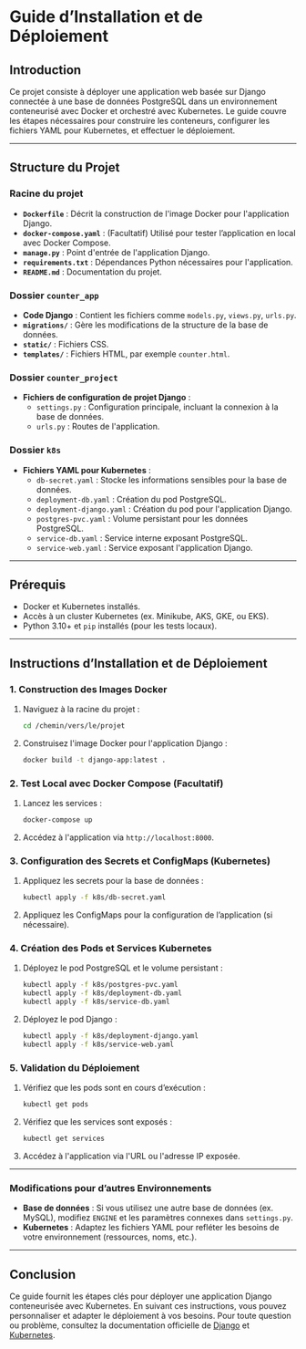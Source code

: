 
# Guide d’Installation et de Déploiement

## Introduction
Ce projet consiste à déployer une application web basée sur Django connectée à une base de données PostgreSQL dans un environnement conteneurisé avec Docker et orchestré avec Kubernetes. Le guide couvre les étapes nécessaires pour construire les conteneurs, configurer les fichiers YAML pour Kubernetes, et effectuer le déploiement.

---

## Structure du Projet

### Racine du projet
- **`Dockerfile`** : Décrit la construction de l'image Docker pour l'application Django.
- **`docker-compose.yaml`** : (Facultatif) Utilisé pour tester l’application en local avec Docker Compose.
- **`manage.py`** : Point d'entrée de l'application Django.
- **`requirements.txt`** : Dépendances Python nécessaires pour l'application.
- **`README.md`** : Documentation du projet.

### Dossier `counter_app`
- **Code Django** : Contient les fichiers comme `models.py`, `views.py`, `urls.py`.
- **`migrations/`** : Gère les modifications de la structure de la base de données.
- **`static/`** : Fichiers CSS.
- **`templates/`** : Fichiers HTML, par exemple `counter.html`.

### Dossier `counter_project`
- **Fichiers de configuration de projet Django** :
  - `settings.py` : Configuration principale, incluant la connexion à la base de données.
  - `urls.py` : Routes de l'application.

### Dossier `k8s`
- **Fichiers YAML pour Kubernetes** :
  - `db-secret.yaml` : Stocke les informations sensibles pour la base de données.
  - `deployment-db.yaml` : Création du pod PostgreSQL.
  - `deployment-django.yaml` : Création du pod pour l'application Django.
  - `postgres-pvc.yaml` : Volume persistant pour les données PostgreSQL.
  - `service-db.yaml` : Service interne exposant PostgreSQL.
  - `service-web.yaml` : Service exposant l'application Django.

---

## Prérequis
- Docker et Kubernetes installés.
- Accès à un cluster Kubernetes (ex. Minikube, AKS, GKE, ou EKS).
- Python 3.10+ et `pip` installés (pour les tests locaux).

---

## Instructions d’Installation et de Déploiement

### 1. Construction des Images Docker
1. Naviguez à la racine du projet :
   ```bash
   cd /chemin/vers/le/projet
   ```
2. Construisez l'image Docker pour l'application Django :
   ```bash
   docker build -t django-app:latest .
   ```

### 2. Test Local avec Docker Compose (Facultatif)
1. Lancez les services :
   ```bash
   docker-compose up
   ```
2. Accédez à l'application via `http://localhost:8000`.

### 3. Configuration des Secrets et ConfigMaps (Kubernetes)
1. Appliquez les secrets pour la base de données :
   ```bash
   kubectl apply -f k8s/db-secret.yaml
   ```
2. Appliquez les ConfigMaps pour la configuration de l’application (si nécessaire).

### 4. Création des Pods et Services Kubernetes
1. Déployez le pod PostgreSQL et le volume persistant :
   ```bash
   kubectl apply -f k8s/postgres-pvc.yaml
   kubectl apply -f k8s/deployment-db.yaml
   kubectl apply -f k8s/service-db.yaml
   ```
2. Déployez le pod Django :
   ```bash
   kubectl apply -f k8s/deployment-django.yaml
   kubectl apply -f k8s/service-web.yaml
   ```

### 5. Validation du Déploiement
1. Vérifiez que les pods sont en cours d’exécution :
   ```bash
   kubectl get pods
   ```
2. Vérifiez que les services sont exposés :
   ```bash
   kubectl get services
   ```
3. Accédez à l'application via l'URL ou l'adresse IP exposée.

---


### Modifications pour d’autres Environnements
- **Base de données** : Si vous utilisez une autre base de données (ex. MySQL), modifiez `ENGINE` et les paramètres connexes dans `settings.py`.
- **Kubernetes** : Adaptez les fichiers YAML pour refléter les besoins de votre environnement (ressources, noms, etc.).

---

## Conclusion
Ce guide fournit les étapes clés pour déployer une application Django conteneurisée avec Kubernetes. En suivant ces instructions, vous pouvez personnaliser et adapter le déploiement à vos besoins. Pour toute question ou problème, consultez la documentation officielle de [Django](https://docs.djangoproject.com/) et [Kubernetes](https://kubernetes.io/).
